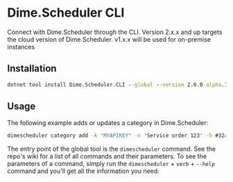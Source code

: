 ﻿# Dime.Scheduler CLI

Connect with Dime.Scheduler through the CLI. Version 2.x.x and up targets the cloud version of Dime.Scheduler. v1.x.x will be used for on-premise instances

## Installation

```cmd
dotnet tool install Dime.Scheduler.CLI --global --version 2.0.0-alpha.1
```

## Usage

The following example adds or updates a category in Dime.Scheduler:

```cmd
dimescheduler category add -k "MYAPIKEY" -n 'Service order 123' -h #32a852
```

The entry point of the global tool is the `dimescheduler` command. See the repo's wiki for a list of all commands and their parameters.
To see the parameters of a command, simply run the `dimescheduler` + `verb` + `--help` command and you'll get all the information you need:
